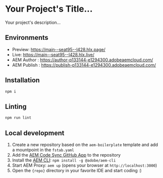 # Your Project's Title...
Your project's description...

## Environments
- Preview: https://main--seat95--l428.hlx.page/
- Live: https://main--seat95--l428.hlx.live/
- AEM Author : https://author-p133144-e1294300.adobeaemcloud.com/
- AEM Publish : https://publish-p133144-e1294300.adobeaemcloud.com/

## Installation

```sh
npm i
```

## Linting

```sh
npm run lint
```

## Local development

1. Create a new repository based on the `aem-boilerplate` template and add a mountpoint in the `fstab.yaml`
1. Add the [AEM Code Sync GitHub App](https://github.com/apps/aem-code-sync) to the repository
1. Install the [AEM CLI](https://github.com/adobe/helix-cli): `npm install -g @adobe/aem-cli`
1. Start AEM Proxy: `aem up` (opens your browser at `http://localhost:3000`)
1. Open the `{repo}` directory in your favorite IDE and start coding :)
